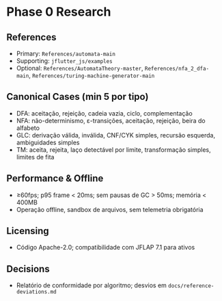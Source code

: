 # Phase 0 Research

## References
- Primary: `References/automata-main`
- Supporting: `jflutter_js/examples`
- Optional: `References/AutomataTheory-master`, `References/nfa_2_dfa-main`, `References/turing-machine-generator-main`

## Canonical Cases (min 5 por tipo)
- DFA: aceitação, rejeição, cadeia vazia, ciclo, complementação
- NFA: não-determinismo, ε-transições, aceitação, rejeição, beira do alfabeto
- GLC: derivação válida, inválida, CNF/CYK simples, recursão esquerda, ambiguidades simples
- TM: aceita, rejeita, laço detectável por limite, transformação simples, limites de fita

## Performance & Offline
- ≥60fps; p95 frame < 20ms; sem pausas de GC > 50ms; memória < 400MB
- Operação offline, sandbox de arquivos, sem telemetria obrigatória

## Licensing
- Código Apache-2.0; compatibilidade com JFLAP 7.1 para ativos

## Decisions
- Relatório de conformidade por algoritmo; desvios em `docs/reference-deviations.md`

